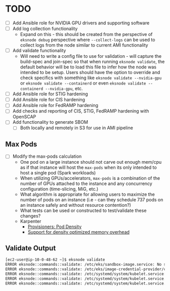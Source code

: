 # TODO

- [ ] Add Ansible role for NVIDIA GPU drivers and supporting software
- [ ] Add log collection functionality
  - Expand on this - this should be created from the perspective of `eksnode debug` perspective where `--collect-logs` can be used to collect logs from the node similar to current AMI functionality
- [ ] Add validate functionality
  - Will need to write a config file to use for validation - will capture the build-spec and join-spec so that when running `eksnode validate`, the default behavior will be to load this file to infer how the node was intended to be setup. Users should have the option to override and check specifics with something like `eksnode validate --nvidia-gpu` or `eksnode validate --containerd` or even `eksnode validate --containerd --nvidia-gpu`, etc.
- [ ] Add Ansible role for STIG hardening
- [ ] Add Ansible role for CIS hardening
- [ ] Add Ansible role for FedRAMP hardening
- [ ] Add checks and reporting of CIS, STIG, FedRAMP hardening with OpenSCAP
- [ ] Add functionality to generate SBOM
  - [ ] Both locally and remotely in S3 for use in AMI pipeline

## Max Pods

- [ ] Modify the max-pods calculation
  - One pod on a large instance should not carve out enough mem/cpu as if that instance will host the `max-pods` when its only intended to host a single pod (Spark workloads)
  - When utilizing GPUs/accelerators, `max-pods` is a combination of the number of GPUs attached to the instance and any concurrency configuration (time-slicing, MiG, etc.)
  - What algorithm is appropriate for allowing users to maximize the number of pods on an instance (i.e - can they schedule 737 pods on an instance safely and without resource contention?)
  - What tests can be used or constructed to test/validate these changes?
  - Karpenter
    - [Provisioners: Pod Density](https://karpenter.sh/preview/concepts/provisioners/#pod-density)
    - [Support for density optimized memory overhead](https://github.com/aws/karpenter/issues/1295)

## Validate Output

```sh
[ec2-user@ip-10-0-48-62 ~]$ eksnode validate
ERROR eksnode::commands::validate: /etc/eks/sandbox-image.service: No such file or directory (os error 2)
ERROR eksnode::commands::validate: /etc/eks/image-credential-provider/config.json: No such file or directory (os error 2)
ERROR eksnode::commands::validate: /etc/systemd/system/kubelet.service: No such file or directory (os error 2)
ERROR eksnode::commands::validate: /etc/systemd/system/kubelet.service.d/10-kubelet-args.conf: No such file or directory (os error 2)
ERROR eksnode::commands::validate: /etc/systemd/system/kubelet.service.d/30-kubelet-extra-args.conf: No such file or directory (os error 2)
```
